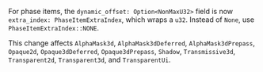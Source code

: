 For phase items, the `dynamic_offset: Option<NonMaxU32>` field is now `extra_index: PhaseItemExtraIndex`, which wraps a `u32`. Instead of `None`, use `PhaseItemExtraIndex::NONE`.

This change affects `AlphaMask3d`, `AlphaMask3dDeferred`, `AlphaMask3dPrepass`, `Opaque2d`, `Opaque3dDeferred`, `Opaque3dPrepass`, `Shadow`, `Transmissive3d`, `Transparent2d`, `Transparent3d`, and `TransparentUi`.
